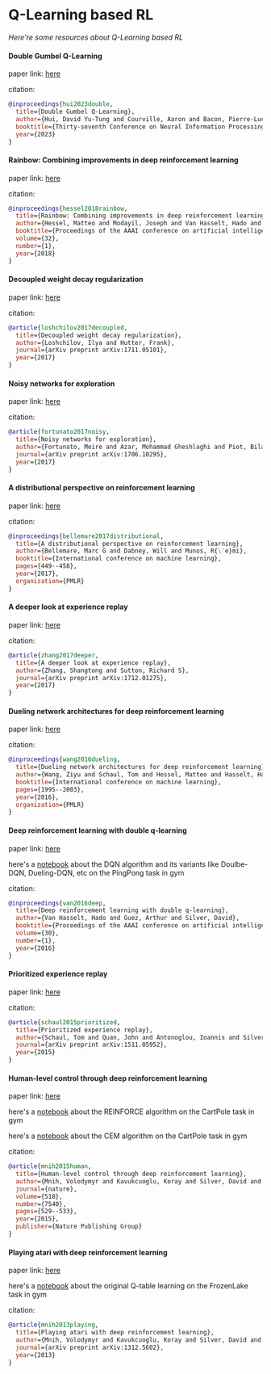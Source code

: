 # Q-Learning based RL
*Here're some resources about Q-Learning based RL*


#### Double Gumbel Q-Learning

paper link: [here](https://openreview.net/pdf?id=UdaTyy0BNB)

citation: 
```bibtex
@inproceedings{hui2023double,
  title={Double Gumbel Q-Learning},
  author={Hui, David Yu-Tung and Courville, Aaron and Bacon, Pierre-Luc},
  booktitle={Thirty-seventh Conference on Neural Information Processing Systems},
  year={2023}
}
```



#### Rainbow: Combining improvements in deep reinforcement learning

paper link: [here](https://ojs.aaai.org/index.php/AAAI/article/download/11796/11655)

citation: 
```bibtex
@inproceedings{hessel2018rainbow,
  title={Rainbow: Combining improvements in deep reinforcement learning},
  author={Hessel, Matteo and Modayil, Joseph and Van Hasselt, Hado and Schaul, Tom and Ostrovski, Georg and Dabney, Will and Horgan, Dan and Piot, Bilal and Azar, Mohammad and Silver, David},
  booktitle={Proceedings of the AAAI conference on artificial intelligence},
  volume={32},
  number={1},
  year={2018}
}
```



#### Decoupled weight decay regularization

paper link: [here](https://arxiv.org/pdf/1711.05101.pdf])

citation: 
```bibtex
@article{loshchilov2017decoupled,
  title={Decoupled weight decay regularization},
  author={Loshchilov, Ilya and Hutter, Frank},
  journal={arXiv preprint arXiv:1711.05101},
  year={2017}
}
```
    


#### Noisy networks for exploration

paper link: [here](https://arxiv.org/pdf/1706.10295.pdf)

citation: 
```bibtex
@article{fortunato2017noisy,
  title={Noisy networks for exploration},
  author={Fortunato, Meire and Azar, Mohammad Gheshlaghi and Piot, Bilal and Menick, Jacob and Osband, Ian and Graves, Alex and Mnih, Vlad and Munos, Remi and Hassabis, Demis and Pietquin, Olivier and others},
  journal={arXiv preprint arXiv:1706.10295},
  year={2017}
}
```
    


#### A distributional perspective on reinforcement learning

paper link: [here](http://proceedings.mlr.press/v70/bellemare17a/bellemare17a.pdf)

citation: 
```bibtex
@inproceedings{bellemare2017distributional,
  title={A distributional perspective on reinforcement learning},
  author={Bellemare, Marc G and Dabney, Will and Munos, R{\'e}mi},
  booktitle={International conference on machine learning},
  pages={449--458},
  year={2017},
  organization={PMLR}
}
```


 #### A deeper look at experience replay

paper link: [here](https://arxiv.org/pdf/1712.01275)

citation: 
```bibtex
@article{zhang2017deeper,
  title={A deeper look at experience replay},
  author={Zhang, Shangtong and Sutton, Richard S},
  journal={arXiv preprint arXiv:1712.01275},
  year={2017}
}
```
       


#### Dueling network architectures for deep reinforcement learning

paper link: [here](http://proceedings.mlr.press/v48/wangf16.pdf)

citation: 
```bibtex
@inproceedings{wang2016dueling,
  title={Dueling network architectures for deep reinforcement learning},
  author={Wang, Ziyu and Schaul, Tom and Hessel, Matteo and Hasselt, Hado and Lanctot, Marc and Freitas, Nando},
  booktitle={International conference on machine learning},
  pages={1995--2003},
  year={2016},
  organization={PMLR}
}
```
    


#### Deep reinforcement learning with double q-learning

paper link: [here](https://ojs.aaai.org/index.php/AAAI/article/download/10295/10154)


here's a [notebook](./notebooks/DQN_Pong.ipynb) about the DQN algorithm and its variants like Doulbe-DQN, Dueling-DQN, etc on the PingPong task in gym

citation: 
```bibtex
@inproceedings{van2016deep,
  title={Deep reinforcement learning with double q-learning},
  author={Van Hasselt, Hado and Guez, Arthur and Silver, David},
  booktitle={Proceedings of the AAAI conference on artificial intelligence},
  volume={30},
  number={1},
  year={2016}
}
```

#### Prioritized experience replay

paper link: [here](https://arxiv.org/pdf/1511.05952.pdf)

citation: 
```bibtex
@article{schaul2015prioritized,
  title={Prioritized experience replay},
  author={Schaul, Tom and Quan, John and Antonoglou, Ioannis and Silver, David},
  journal={arXiv preprint arXiv:1511.05952},
  year={2015}
}
```


#### Human-level control through deep reinforcement learning

paper link: [here](https://training.incf.org/sites/default/files/2023-05/Human-level%20control%20through%20deep%20reinforcement%20learning.pdf)


here's a [notebook](./notebooks/REINFORCE_CartPole.ipynb) about the REINFORCE algorithm on the CartPole task in gym

here's a [notebook](./notebooks/CEM_CartPole.ipynb) about the CEM algorithm on the CartPole task in gym

citation: 
```bibtex
@article{mnih2015human,
  title={Human-level control through deep reinforcement learning},
  author={Mnih, Volodymyr and Kavukcuoglu, Koray and Silver, David and Rusu, Andrei A and Veness, Joel and Bellemare, Marc G and Graves, Alex and Riedmiller, Martin and Fidjeland, Andreas K and Ostrovski, Georg and others},
  journal={nature},
  volume={518},
  number={7540},
  pages={529--533},
  year={2015},
  publisher={Nature Publishing Group}
}
```


#### Playing atari with deep reinforcement learning

paper link: [here](https://arxiv.org/pdf/1312.5602.pdf)

here's a [notebook](./notebooks/TabQL_FrozenLake.ipynb) about the original Q-table learning on the FrozenLake task in gym


citation: 
```bibtex
@article{mnih2013playing,
  title={Playing atari with deep reinforcement learning},
  author={Mnih, Volodymyr and Kavukcuoglu, Koray and Silver, David and Graves, Alex and Antonoglou, Ioannis and Wierstra, Daan and Riedmiller, Martin},
  journal={arXiv preprint arXiv:1312.5602},
  year={2013}
}
```


    
    